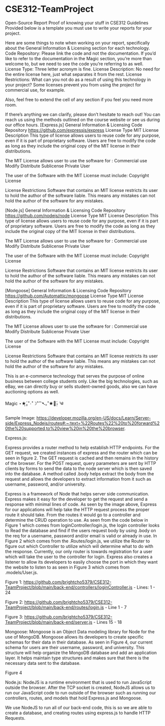 # CSE312-TeamProject

Open-Source Report
Proof of knowing your stuff in CSE312
Guidelines
Provided below is a template you must use to write your reports for your project.

Here are some things to note when working on your report, specifically about the General Information & Licensing section for each technology.
Code Repository: Please link the code and not the documentation. If you’d like to refer to the documentation in the Magic section, you’re more than welcome to, but we need to see the code you’re referring to as well.
License Type: Three letter acronym is fine.
License Description: No need for the entire license here, just what separates it from the rest.
License Restrictions: What can you not do as a result of using this technology in your project? Some licenses prevent you from using the project for commercial use, for example.

Also, feel free to extend the cell of any section if you feel you need more room.

If there’s anything we can clarify, please don’t hesitate to reach out! You can reach us using the methods outlined on the course website or see us during our office hours.
[Express.js]
General Information & Licensing
Code Repository
https://github.com/expressjs/express
License Type
MIT
License Description
This type of license allows users to reuse code for any purpose, even if it is part of proprietary software. Users are free to modify the code as long as they include the original copy of the MIT license in their distributions. 

The MIT License allows user to use the software for :
Commercial use
Modify 
Distribute 
Sublicense 
Private User

The user of the Software with the MIT License must include:
Copyright 
License 


License Restrictions
Software that contains an MIT license restricts its user to hold the author of the software liable. This means any mistakes can not hold the author of the software for any mistakes.

[Node.js]
General Information & Licensing
Code Repository
https://github.com/nodejs/node
License Type
MIT
License Description
This type of license allows users to reuse code for any purpose, even if it is part of proprietary software. Users are free to modify the code as long as they include the original copy of the MIT license in their distributions. 

The MIT License allows user to use the software for :
Commercial use
Modify 
Distribute 
Sublicense 
Private User

The user of the Software with the MIT License must include:
Copyright 
License 


License Restrictions
Software that contains an MIT license restricts its user to hold the author of the software liable. This means any mistakes can not hold the author of the software for any mistakes.


[Mongoose]
General Information & Licensing
Code Repository
https://github.com/Automattic/mongoose
License Type
MIT
License Description
This type of license allows users to reuse code for any purpose, even if it is part of proprietary software. Users are free to modify the code as long as they include the original copy of the MIT license in their distributions. 

The MIT License allows user to use the software for :
Commercial use
Modify 
Distribute 
Sublicense 
Private User

The user of the Software with the MIT License must include:
Copyright 
License 


License Restrictions
Software that contains an MIT license restricts its user to hold the author of the software liable. This means any mistakes can not hold the author of the software for any mistakes.



This is an e-commerce technology that serves the purpose of online business between college students only. Like the big technologies, such as eBay, we can directly buy or sells student-owned goods, also we can have auctioning options as well.


Magic ⋆★͎۪۫｡˚۰˚☽˚⁀➷｡˚★彡͎۪۫⋆ ༄


Sample Image: https://developer.mozilla.org/en-US/docs/Learn/Server-side/Express_Nodejs/routes#:~:text=%22Routes%22%20to%20forward%20the%20supported,to%20view%20in%20the%20browser.


Express.js:

Express provides a router method to help establish HTTP endpoints. For the GET request, we created instances of express and the router which can be seen in figure 2. The GET request is cached and then remains in the history of the browser. For the POST request,  query parameters are sent by HTTP clients by forms to send the data to the node server which is then saved into the database. A method called .body helps extract the body from the request and allows the developers to extract information from it such as username, password, and/or university.

Express is a framework of Node that helps server side communication. Express makes it easy for the developer to get the request and send a response with minimal lines of code. As seen by the image above, Express for our applications will help take the HTTP request process the proper route it should take. From the routes it would go to a controller and determine the CRUD operation to use. As seen from the code below in Figure 1 which comes from loginController/login.js, the login controller looks to Read the database and find if the users request body by using .body on the req for a username, password and/or email is valid or already in use. In Figure 2 which comes from the .Routes/login.js, we utilize the Router to figure out which Controller to utilize which will determine what to do with the response. Currently, our only router is towards registration for a user which will take the user to the controller for login. Express also creates a listener to allow its developers to easily choose the port in which they want the website to listen to as seen in Figure 3 which comes from .models/User.js. 


Figure 1: https://github.com/brightcho5379/CSE312-TeamProject/blob/main/back-end/controllers/loginController.js - Lines: 1 - 24 


Figure 2: https://github.com/brightcho5379/CSE312-TeamProject/blob/main/back-end/routes/login.js  - Line 1 - 7 



Figure 3: https://github.com/brightcho5379/CSE312-TeamProject/blob/main/back-end/server.js - Lines 15 - 18 

Mongoose: 
Mongoose is an Object Data modeling library for Node for the use of MongoDB. Mongoose allows its developers to create specific schemas for their data in their database. As seen in Figure 4, our current schema for users are their username, password, and university. This structure will help organize the MongoDB database and add an application layer. It helps maintain type structures and makes sure that there is the necessary data sent to the database.




Figure 4

Node.js:
NodeJS is a runtime environment that is used to run JavaScript outside the browser. After the TCP socket is created, NodeJS allows us to run our JavaScript code to run outside of the browser such as running our controllers, routes, and models that hold Express.js and Mongoose.

We use NodeJS to run all of our back-end code, this is so we are able to create a database, and creating routes using express.js to handle HTTP Requests.





